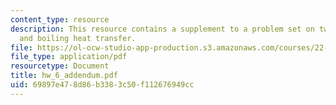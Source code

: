 ```yaml
---
content_type: resource
description: This resource contains a supplement to a problem set on two-phase flow
  and boiling heat transfer.
file: https://ol-ocw-studio-app-production.s3.amazonaws.com/courses/22-313j-thermal-hydraulics-in-power-technology-spring-2007/69897e478d86b3383c50f112676949cc_hw_6_addendum.pdf
file_type: application/pdf
resourcetype: Document
title: hw_6_addendum.pdf
uid: 69897e47-8d86-b338-3c50-f112676949cc
---
```

